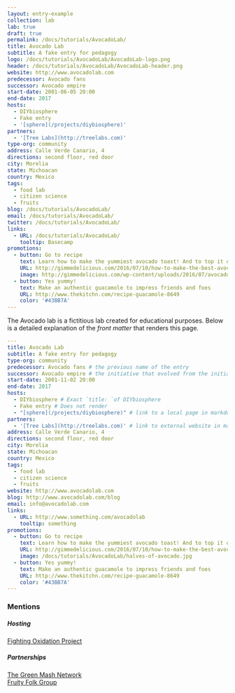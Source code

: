 ```yaml
---
layout: entry-example
collection: lab
lab: true
draft: true
permalink: /docs/tutorials/AvocadoLab/
title: Avocado Lab
subtitle: A fake entry for pedagogy
logo: /docs/tutorials/AvocadoLab/AvocadoLab-logo.png
header: /docs/tutorials/AvocadoLab/AvocadoLab-header.png
website: http://www.avocadolab.com
predecessor: Avocado fans
successor: Avocado empire
start-date: 2001-06-05 20:00
end-date: 2017
hosts:
  - DIYbiosphere
  - Fake entry
  - '[sphere](/projects/diybiosphere)'
partners:
  - '[Tree Labs](http://treelabs.com)'
type-org: community
address: Calle Verde Canario, 4
directions: second floor, red door
city: Morelia
state: Michoacan
country: Mexico
tags:
  - food lab
  - citizen science
  - fruits
blog: /docs/tutorials/AvocadoLab/
email: /docs/tutorials/AvocadoLab/
twitter: /docs/tutorials/AvocadoLab/
links:
  - URL: /docs/tutorials/AvocadoLab/
    tooltip: Basecamp
promotions:
  - button: Go to recipe
    text: Learn how to make the yummiest avocado toast! And to top it off with a nice poached egg
    URL: http://gimmedelicious.com/2016/07/10/how-to-make-the-best-avocado-toast-with-eggs/
    image: http://gimmedelicious.com/wp-content/uploads/2016/07/avocado-toast-7-of-13.jpg
  - button: Yes yummy!
    text: Make an authentic guacamole to impress friends and foes
    URL: http://www.thekitchn.com/recipe-guacamole-8649
    color: '#43BB7A'  
---
```


The Avocado lab is a fictitious lab created for educational purposes. Below is a detailed explanation of the _front matter_ that renders this page.

```yaml
---
title: Avocado Lab
subtitle: A fake entry for pedagogy
type-org: community
predecessor: Avocado fans # the previous name of the entry
successor: Avocado empire # the initiative that evolved from the initiative
start-date: 2001-11-02 20:00
end-date: 2017
hosts:
  - DIYbiosphere # Exact `title: `of DIYbiosphere
  - Fake entry # Does not render
  - "[sphere](/projects/diybiosphere)" # link to a local page in markdown link wrapped in ""
partners:
  - '[Tree Labs](http://treelabs.com)' # link to external website in markdown link wrapped in ''
address: Calle Verde Canario, 4
directions: second floor, red door
city: Morelia
state: Michoacan
country: Mexico
tags:
  - food lab
  - citizen science
  - fruits
website: http://www.avocadolab.com
blog: http://www.avocadolab.com/blog
email: info@avocadolab.com
links:
  - URL: http://www.something.com/avocadolab
    tooltip: something
promotions:
  - button: Go to recipe
    text: Learn how to make the yummiest avocado toast! And to top it off with a nice poached egg
    URL: http://gimmedelicious.com/2016/07/10/how-to-make-the-best-avocado-toast-with-eggs/
    image: /docs/tutorials/AvocadoLab/halves-of-avocado.jpg
  - button: Yes yummy!
    text: Make an authentic guacamole to impress friends and foes
    URL: http://www.thekitchn.com/recipe-guacamole-8649
    color: '#43BB7A'      
---
```

<h3 class="ui horizontal divider header">
  <i class="far fa-at"></i> Mentions
</h3>

<h5 class="ui header">Hosting</h5>
<div class="ui list">
  <div class="item"><a href="">Fighting Oxidation Project</a></div>
</div>

<h5 class="ui header">Partnerships</h5>
<div class="ui list">
  <div class="item"><a href="">The Green Mash Network</a></div>
  <div class="item"><a href="">Fruity Folk Group</a></div>
</div>
